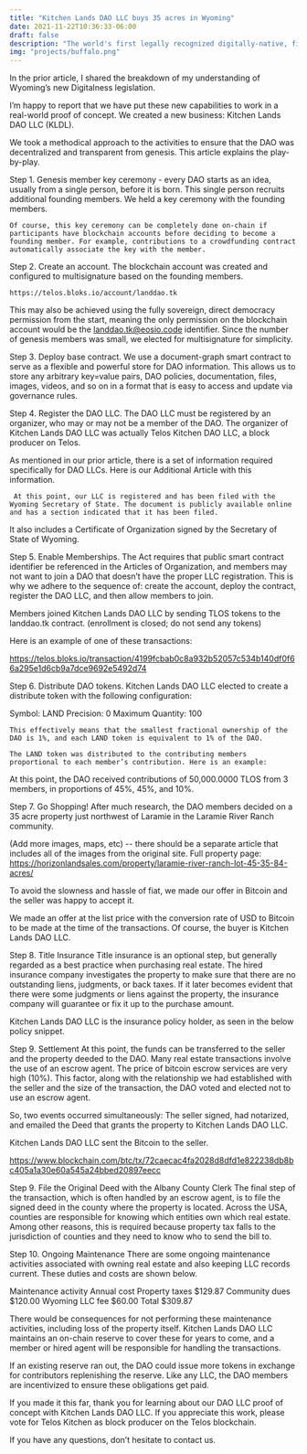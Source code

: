 ```yaml
---
title: "Kitchen Lands DAO LLC buys 35 acres in Wyoming"
date: 2021-11-22T10:36:33-06:00
draft: false
description: "The world's first legally recognized digitally-native, final settlement equity & membership shares have been issued on the Telos blockchain. This DAO owns 35 acres of amazing land in WY."
img: "projects/buffalo.png"
---
```


In the prior article, I shared the breakdown of my understanding of Wyoming’s new Digitalness legislation. <link>

I’m happy to report that we have put these new capabilities to work in a real-world proof of concept.  We created a new business: Kitchen Lands DAO LLC (KLDL).

We took a methodical approach to the activities to ensure that the DAO was decentralized and transparent from genesis. This article explains the play-by-play.

Step 1. Genesis member key ceremony - every DAO starts as an idea, usually from a single person, before it is born. This single person recruits additional founding members. We held a key ceremony with the founding members.

    Of course, this key ceremony can be completely done on-chain if participants have blockchain accounts before deciding to become a founding member. For example, contributions to a crowdfunding contract automatically associate the key with the member.

Step 2. Create an account. The blockchain account was created and configured to multisignature based on the founding members. 

    https://telos.bloks.io/account/landdao.tk

This may also be achieved using the fully sovereign, direct democracy permission from the start, meaning the only permission on the blockchain account would be the landdao.tk@eosio.code identifier. Since the number of genesis members was small, we elected for multisignature for simplicity.

Step 3. Deploy base contract. We use a document-graph smart contract to serve as a flexible and powerful store for DAO information. This allows us to store any arbitrary key=value pairs, DAO policies, documentation, files, images, videos, and so on in a format that is easy to access and update via governance rules.

Step 4. Register the DAO LLC. The DAO LLC must be registered by an organizer, who may or may not be a member of the DAO. The organizer of Kitchen Lands DAO LLC was actually Telos Kitchen DAO LLC, a block producer on Telos.

As mentioned in our prior article, there is a set of information required specifically for DAO LLCs. Here is our Additional Article with this information.


     At this point, our LLC is registered and has been filed with the Wyoming Secretary of State. The document is publicly available online and has a section indicated that it has been filed. 


It also includes a Certificate of Organization signed by the Secretary of State of Wyoming.


Step 5. Enable Memberships. 
The Act requires that public smart contract identifier be referenced in the Articles of Organization, and members may not want to join a DAO that doesn’t have the proper LLC registration. This is why we adhere to the sequence of: create the account, deploy the contract, register the DAO LLC, and then allow members to join.

Members joined Kitchen Lands DAO LLC by sending TLOS tokens to the landdao.tk contract. (enrollment is closed; do not send any tokens)

Here is an example of one of these transactions: 


https://telos.bloks.io/transaction/4199fcbab0c8a932b52057c534b140df0f66a295e1d6cb9a7dce9692e5492d74


Step 6. Distribute DAO tokens. 
Kitchen Lands DAO LLC elected to create a distribute token with the following configuration:

Symbol:         LAND
Precision:         0
Maximum Quantity:     100

    This effectively means that the smallest fractional ownership of the DAO is 1%, and each LAND token is equivalent to 1% of the DAO.

    The LAND token was distributed to the contributing members proportional to each member’s contribution. Here is an example:




At this point, the DAO received contributions of 50,000.0000 TLOS from 3 members, in proportions of 45%, 45%, and 10%.

Step 7. Go Shopping! 
After much research, the DAO members decided on a 35 acre property just northwest of Laramie in the Laramie River Ranch community. 


(Add more images, maps, etc) -- there should be a separate article that includes all of the images from the original site.
Full property page: https://horizonlandsales.com/property/laramie-river-ranch-lot-45-35-84-acres/

To avoid the slowness and hassle of fiat, we made our offer in Bitcoin and the seller was happy to accept it. 

We made an offer at the list price with the conversion rate of USD to Bitcoin to be made at the time of the transactions. Of course, the buyer is Kitchen Lands DAO LLC.






Step 8. Title Insurance
Title insurance is an optional step, but generally regarded as a best practice when purchasing real estate. The hired insurance company investigates the property to make sure that there are no outstanding liens, judgments, or back taxes. If it later becomes evident that there were some judgments or liens against the property, the insurance company will guarantee or fix it up to the purchase amount. 

Kitchen Lands DAO LLC is the insurance policy holder, as seen in the below policy snippet.





Step 9. Settlement
At this point, the funds can be transferred to the seller and the property deeded to the DAO. Many real estate transactions involve the use of an escrow agent. The price of bitcoin escrow services are very high (10%).  This factor, along with the relationship we had established with the seller and the size of the transaction, the DAO voted and elected not to use an escrow agent.

So, two events occurred simultaneously: 
The seller signed, had notarized, and emailed the Deed that grants the property to Kitchen Lands DAO LLC.



Kitchen Lands DAO LLC sent the Bitcoin to the seller.



https://www.blockchain.com/btc/tx/72caecac4fa2028d8dfd1e822238db8bc405a1a30e60a545a24bbed20897eecc


Step 9. File the Original Deed with the Albany County Clerk
The final step of the transaction, which is often handled by an escrow agent, is to file the signed deed in the county where the property is located. Across the USA, counties are responsible for knowing which entities own which real estate. Among other reasons, this is required because property tax falls to the jurisdiction of counties and they need to know who to send the bill to.

Step 10. Ongoing Maintenance 
There are some ongoing maintenance activities associated with owning real estate and also keeping LLC records current. These duties and costs are shown below.

Maintenance activity
Annual cost
Property taxes
$129.87
Community dues
$120.00
Wyoming LLC fee
$60.00
Total
$309.87


There would be consequences for not performing these maintenance activities, including loss of the property itself. Kitchen Lands DAO LLC maintains an on-chain reserve to cover these for years to come, and a member or hired agent will be responsible for handling the transactions.

If an existing reserve ran out, the DAO could issue more tokens in exchange for contributors replenishing the reserve. Like any LLC, the DAO members are incentivized to ensure these obligations get paid.

If you made it this far, thank you for learning about our DAO LLC proof of concept with Kitchen Lands DAO LLC. If you appreciate this work, please vote for Telos Kitchen as block producer on the Telos blockchain.

If you have any questions, don’t hesitate to contact us.
